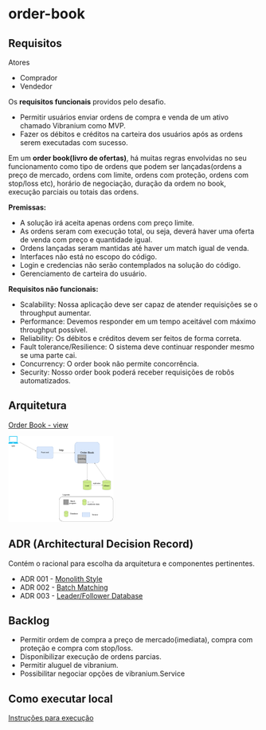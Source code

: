 # order-book

## Requisitos

Atores
* Comprador
* Vendedor

Os **requisitos funcionais** providos pelo desafio.
* Permitir usuários enviar ordens de compra e venda de um ativo chamado Vibranium como MVP.
* Fazer os débitos e créditos na carteira dos usuários após as ordens serem executadas com sucesso.

Em um **order book(livro de ofertas)**, há muitas regras envolvidas no seu funcionamento como tipo de ordens que podem ser lançadas(ordens a preço de mercado, ordens com limite, ordens com proteção, ordens com stop/loss etc), horário de negociação, duração da ordem no book, execução parciais ou totais das ordens.

**Premissas:**
* A solução irá aceita apenas ordens com preço limite.
* As ordens seram com execução total, ou seja, deverá haver uma oferta de venda com preço e quantidade igual.
* Ordens lançadas seram mantidas até haver um match igual de venda.
* Interfaces não está no escopo do código.
* Login e credencias não serão contemplados na solução do código.
* Gerenciamento de carteira do usuário.

**Requisitos não funcionais:**
* Scalability: Nossa aplicação deve ser capaz de atender requisições se o throughput aumentar.
* Performance: Devemos responder em um tempo aceitável com máximo throughput possível.
* Reliability: Os débitos e créditos devem ser feitos de forma correta.
* Fault tolerance/Resilience: O sistema deve continuar responder mesmo se uma parte cai.
* Concurrency: O order book não permite concorrência.
* Security: Nosso order book poderá receber requisições de robôs automatizados.

## Arquitetura

[Order Book - view](docs/order-book-view.md)

![](docs/images/architecture_15.png)


## ADR (Architectural Decision Record)
Contém o racional para escolha da arquitetura e componentes pertinentes.

* ADR 001 - [Monolith Style](https://github.com/monteirocicero/order-book/blob/main/ADRs/ADR001-monolith-architecture.md)
* ADR 002 - [Batch Matching](https://github.com/monteirocicero/order-book/blob/main/ADRs/ADR001-monolith-architecture.md)
* ADR 003 - [Leader/Follower Database](https://github.com/monteirocicero/order-book/blob/main/ADRs/ADR001-monolith-architecture.md)


## Backlog
* Permitir ordem de compra a preço de mercado(imediata), compra com proteção e compra com stop/loss.
* Disponibilizar execução de ordens parcias.
* Permitir aluguel de vibranium.
* Possibilitar negociar opções de vibranium.Service


## Como executar local
[Instruções para execução](https://github.com/monteirocicero/order-book/blob/main/docs/how-to-run-the-application.md)
